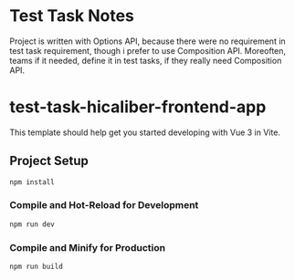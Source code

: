 # Test Task Notes

Project is written with Options API, because there were no requirement in test task requirement, though i prefer to use Composition API.
Moreoften, teams if it needed, define it in test tasks, if they really need Composition API.

# test-task-hicaliber-frontend-app

This template should help get you started developing with Vue 3 in Vite.


## Project Setup

```sh
npm install
```

### Compile and Hot-Reload for Development

```sh
npm run dev
```

### Compile and Minify for Production

```sh
npm run build
```
